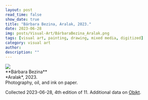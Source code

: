 ```yaml
---
layout: post
read_time: false
show_date: true
title: "Bárbara Bezina, Aralak, 2023."
date: 2023-06-28
img: posts/Visual-Art/BárbaraBezina_Aralak.png
tags: [visual art, painting, drawing, mixed media, digitized]
category: visual art
author: 
description: ""
---
```


<img src='./assets/img/posts/Visual-Art/BárbaraBezina_Aralak.png'>

<br>
**Bárbara Bezina**
<br>*Aralak*, 2023.
<br>Photography, oil, and ink on paper.

 <div class="page-separator"></div>

Collected 2023-06-28, 4th edition of 11. Additional data on [Objkt](https://objkt.com/tokens/KT1KvCN3wVPV1tuaeTUiwxTzkLvbsbENwn3X/1).
